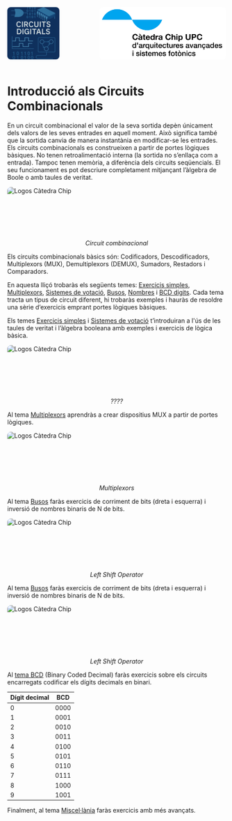 <!-- Posar aquesta imatge al començament de cada lliçó -->
<img src='../logos/illustracio1.png' alt="Circuits digitals" style=" float: left; border-radius: 8px; height: 120px; text-align: right;"/>
<img src='../logos/LogoCatedraCHIPBlanc.jpg' alt="Logo Càtedra Chip" style="float: right; border-radius: 8px; height: 120px; text-align: right;"/>
<div style="clear: both;"></div>
<br>

# Introducció als Circuits Combinacionals

En un circuit combinacional el valor de la seva sortida depèn únicament dels valors de les seves entrades en aquell moment. Això significa també que la sortida canvia de manera instantània en modificar-se les entrades.
Els circuits combinacionals es construeixen a partir de portes lògiques bàsiques. No tenen retroalimentació interna (la sortida no s’enllaça com a entrada). Tampoc tenen memòria, a diferència dels circuits seqüencials. El seu funcionament es pot descriure completament mitjançant l’àlgebra de Boole o amb taules de veritat.

<!-- ************* EN CONSTRUCCIÓ *****************-->
<img src='../logos/enconstrucció.png' alt="Logos Càtedra Chip" style="display:block; height:120px; margin:0 auto; border-radius: 8px;"/>
<center><i>Circuit combinacional</i></center>

Els circuits combinacionals bàsics són:
Codificadors, Descodificadors, Multiplexors (MUX), Demultiplexors (DEMUX), Sumadors, Restadors i Comparadors.

En aquesta lliçó trobaràs els següents temes:
[Exercicis simples](./exsimples.md), [Multiplexors](./multiplexors.md), [Sistemes de votació](./svotacio.md), [Busos](./busos.md), [Nombres](./nombres.md) i [BCD digits](./bcd). Cada tema tracta un tipus de circuit diferent, hi trobaràs exemples i hauràs de resoldre una sèrie d’exercicis emprant portes lògiques bàsiques.


Els temes [Exercicis simples](./exsimples.md) i [Sistemes de votació](./svotacio.md) t’introduiran a l'ús de les taules de veritat i l’àlgebra booleana amb exemples i exercicis de lògica bàsica. 

<!-- ************* EN CONSTRUCCIÓ *****************-->
<img src='../logos/enconstrucció.png' alt="Logos Càtedra Chip" style="display:block; height:120px; margin:0 auto; border-radius: 8px;"/>
<center><i>????</i></center>



Al tema [Multiplexors](./multiplexors.md) aprendràs a crear dispositius MUX a partir de portes lògiques.

<!-- ************* EN CONSTRUCCIÓ *****************-->
<img src='../logos/enconstrucció.png' alt="Logos Càtedra Chip" style="display:block; height:120px; margin:0 auto; border-radius: 8px;"/>
<center><i>Multiplexors</i></center>

Al tema [Busos](./busos.md) faràs exercicis de corriment de bits (dreta i esquerra) i inversió de nombres binaris de N de bits.

<!-- ************* EN CONSTRUCCIÓ *****************-->
<img src='../logos/enconstrucció.png' alt="Logos Càtedra Chip" style="display:block; height:120px; margin:0 auto; border-radius: 8px;"/>
<center><i>Left Shift Operator</i></center>

Al tema [Busos](./busos.md) faràs exercicis de corriment de bits (dreta i esquerra) i inversió de nombres binaris de N de bits.

<!-- ************* EN CONSTRUCCIÓ *****************-->
<img src='../logos/enconstrucció.png' alt="Logos Càtedra Chip" style="display:block; height:120px; margin:0 auto; border-radius: 8px;"/>
<center><i>Left Shift Operator</i></center>


Al [tema BCD](./bcddigits.md) (Binary Coded Decimal) faràs exercicis sobre els circuits encarregats codificar els dígits decimals en binari.


|**Dígit decimal**|**BCD**
|------ |------
|0 | 0000
|1 | 0001
|2 | 0010
|3 | 0011
|4 | 0100
|5 | 0101
|6 | 0110
|7 | 0111
|8 | 1000
|9 | 1001

Finalment, al tema [Miscel·lània](./miscellania.md) faràs exercicis amb més avançats.


<Autors autors="jpetit xcasas fmadrid"/>

